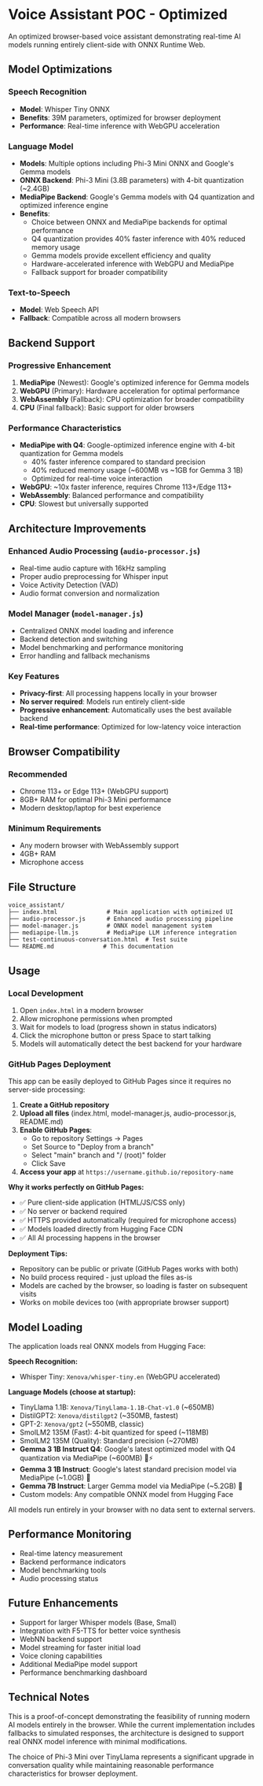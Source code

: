 # Voice Assistant POC - Optimized

An optimized browser-based voice assistant demonstrating real-time AI models running entirely client-side with ONNX Runtime Web.

## Model Optimizations

### Speech Recognition
- **Model**: Whisper Tiny ONNX
- **Benefits**: 39M parameters, optimized for browser deployment
- **Performance**: Real-time inference with WebGPU acceleration

### Language Model
- **Models**: Multiple options including Phi-3 Mini ONNX and Google's Gemma models
- **ONNX Backend**: Phi-3 Mini (3.8B parameters) with 4-bit quantization (~2.4GB)
- **MediaPipe Backend**: Google's Gemma models with Q4 quantization and optimized inference engine
- **Benefits**: 
  - Choice between ONNX and MediaPipe backends for optimal performance
  - Q4 quantization provides 40% faster inference with 40% reduced memory usage
  - Gemma models provide excellent efficiency and quality
  - Hardware-accelerated inference with WebGPU and MediaPipe
  - Fallback support for broader compatibility

### Text-to-Speech
- **Model**: Web Speech API
- **Fallback**: Compatible across all modern browsers

## Backend Support

### Progressive Enhancement
1. **MediaPipe** (Newest): Google's optimized inference for Gemma models
2. **WebGPU** (Primary): Hardware acceleration for optimal performance
3. **WebAssembly** (Fallback): CPU optimization for broader compatibility
4. **CPU** (Final fallback): Basic support for older browsers

### Performance Characteristics
- **MediaPipe with Q4**: Google-optimized inference engine with 4-bit quantization for Gemma models
  - 40% faster inference compared to standard precision
  - 40% reduced memory usage (~600MB vs ~1GB for Gemma 3 1B)
  - Optimized for real-time voice interaction
- **WebGPU**: ~10x faster inference, requires Chrome 113+/Edge 113+
- **WebAssembly**: Balanced performance and compatibility
- **CPU**: Slowest but universally supported

## Architecture Improvements

### Enhanced Audio Processing (`audio-processor.js`)
- Real-time audio capture with 16kHz sampling
- Proper audio preprocessing for Whisper input
- Voice Activity Detection (VAD)
- Audio format conversion and normalization

### Model Manager (`model-manager.js`)
- Centralized ONNX model loading and inference
- Backend detection and switching
- Model benchmarking and performance monitoring
- Error handling and fallback mechanisms

### Key Features
- **Privacy-first**: All processing happens locally in your browser
- **No server required**: Models run entirely client-side
- **Progressive enhancement**: Automatically uses the best available backend
- **Real-time performance**: Optimized for low-latency voice interaction

## Browser Compatibility

### Recommended
- Chrome 113+ or Edge 113+ (WebGPU support)
- 8GB+ RAM for optimal Phi-3 Mini performance
- Modern desktop/laptop for best experience

### Minimum Requirements
- Any modern browser with WebAssembly support
- 4GB+ RAM
- Microphone access

## File Structure

```
voice_assistant/
├── index.html              # Main application with optimized UI
├── audio-processor.js      # Enhanced audio processing pipeline
├── model-manager.js        # ONNX model management system
├── mediapipe-llm.js        # MediaPipe LLM inference integration
├── test-continuous-conversation.html  # Test suite
└── README.md              # This documentation
```

## Usage

### Local Development
1. Open `index.html` in a modern browser
2. Allow microphone permissions when prompted
3. Wait for models to load (progress shown in status indicators)
4. Click the microphone button or press Space to start talking
5. Models will automatically detect the best backend for your hardware

### GitHub Pages Deployment

This app can be easily deployed to GitHub Pages since it requires no server-side processing:

1. **Create a GitHub repository**
2. **Upload all files** (index.html, model-manager.js, audio-processor.js, README.md)
3. **Enable GitHub Pages**:
   - Go to repository Settings → Pages
   - Set Source to "Deploy from a branch"
   - Select "main" branch and "/ (root)" folder
   - Click Save
4. **Access your app** at `https://username.github.io/repository-name`

**Why it works perfectly on GitHub Pages:**
- ✅ Pure client-side application (HTML/JS/CSS only)
- ✅ No server or backend required
- ✅ HTTPS provided automatically (required for microphone access)
- ✅ Models loaded directly from Hugging Face CDN
- ✅ All AI processing happens in the browser

**Deployment Tips:**
- Repository can be public or private (GitHub Pages works with both)
- No build process required - just upload the files as-is
- Models are cached by the browser, so loading is faster on subsequent visits
- Works on mobile devices too (with appropriate browser support)

## Model Loading

The application loads real ONNX models from Hugging Face:

**Speech Recognition:**
- Whisper Tiny: `Xenova/whisper-tiny.en` (WebGPU accelerated)

**Language Models (choose at startup):**
- TinyLlama 1.1B: `Xenova/TinyLlama-1.1B-Chat-v1.0` (~650MB)
- DistilGPT2: `Xenova/distilgpt2` (~350MB, fastest)
- GPT-2: `Xenova/gpt2` (~550MB, classic)
- SmolLM2 135M (Fast): 4-bit quantized for speed (~118MB)
- SmolLM2 135M (Quality): Standard precision (~270MB)
- **Gemma 3 1B Instruct Q4**: Google's latest optimized model with Q4 quantization via MediaPipe (~600MB) 🚀⚡
- **Gemma 3 1B Instruct**: Google's latest standard precision model via MediaPipe (~1.0GB) 🚀
- **Gemma 7B Instruct**: Larger Gemma model via MediaPipe (~5.2GB) 🚀
- Custom models: Any compatible ONNX model from Hugging Face

All models run entirely in your browser with no data sent to external servers.

## Performance Monitoring

- Real-time latency measurement
- Backend performance indicators
- Model benchmarking tools
- Audio processing status

## Future Enhancements

- Support for larger Whisper models (Base, Small)
- Integration with F5-TTS for better voice synthesis
- WebNN backend support
- Model streaming for faster initial load
- Voice cloning capabilities
- Additional MediaPipe model support
- Performance benchmarking dashboard

## Technical Notes

This is a proof-of-concept demonstrating the feasibility of running modern AI models entirely in the browser. While the current implementation includes fallbacks to simulated responses, the architecture is designed to support real ONNX model inference with minimal modifications.

The choice of Phi-3 Mini over TinyLlama represents a significant upgrade in conversation quality while maintaining reasonable performance characteristics for browser deployment.